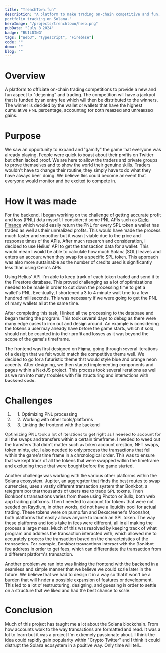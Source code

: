 ```yaml
---
title: "TrenchTown.fun"
description: "A platform to make trading on-chain competitive and fun. Pivoted to 
portfolio tracking on Solana."
heroImage: "/projects/trenchtown/hero.png"
pubDate: "July 8 2024"
badge: "BUILDING"
tags: ["Web3", "Typescript", "Firebase"]
code: ""
demo: ""
blog: ""
---
```

# Overview #
A platform to officiate on-chain trading competitions to provide a new and fun aspect to "degening" and trading. The competition will have a jackpot that is funded by an entry fee which will then be distributed to the winners. The winner is decided by the wallet or wallets that have the highest cumulative PNL percentage, accounting for both realized and unrealized gains. 

# Purpose #
We saw an opportunity to expand and "gamify" the game that everyone was already playing. People were quick to boast about their profits on Twitter but often lacked proof. We are here to allow the traders and private groups to prove themselves and to show the world their genuine skills. Traders wouldn't have to change their routine, they simply have to do what they have always been doing. We believe this could become an event that everyone would monitor and be excited to compete in. 

# How it was made #
For the backend, I began working on the challenge of getting accurate profit and loss (PNL) data myself. I considered some PNL APIs such as <a target="_blank" href="https://api-info.cielo.finance/">Cielo Finance</a> which would easily return the PNL for every SPL token a wallet has traded as well as their unrealized profits. This would have made the process much faster and smoother but it wasn't viable due to the price and response times of the APIs. After much research and consideration, I decided to use Helius' API to get the transaction data for a wallet. This would mean I would be able to calculate how much Solana (SOL) leaves and enters an account when they swap for a specific SPL token. This approach was also more sustainable as the number of credits used is significantly less than using Cielo's APIs. 

Using Helius' API, I'm able to keep track of each token traded and send it to the Firestore database. This proved challenging as a lot of optimizations needed to be made in order to cut down the processing time to get a wallet's PNL. Eventually, I shortened a 3 to 4 minute wait time to a few hundred milliseconds. This was necessary if we were going to get the PNL of many wallets all at the same time. 

After completing this task, I linked all the processing to the database and began testing the program. This took several days to debug as there were many edge cases to iron out and design around. An example is considering the tokens a user may already have before the game starts, which if sold, should not be counted into their profit and losses as it was beyond the scope of the game's timeframe. 

The frontend was first designed on Figma, going through several iterations of a design that we felt would match the competitive theme well. We decided to go for a futuristic theme that would style blue and orange neon accents. After designing, we then started implementing components and pages within a NextJS project. This process took several iterations as well as we ran into many troubles with file structuring and interactions with backend code.

# Challenges #
1. &nbsp;&nbsp;&nbsp;&nbsp;1\. Optimizing PNL processing
2. &nbsp;&nbsp;&nbsp;&nbsp;2\. Working with other tools/platforms
3. &nbsp;&nbsp;&nbsp;&nbsp;3\. Linking the frontend with the backend

Optimizing PNL took a lot of iterations to get right as I needed to account for all the swaps and transfers within a certain timeframe. I needed to weed out the transfers that didn't matter such as token account creation, NFT swaps, token mints, etc. I also needed to only process the transactions that fell within the game's time frame in a chronological order. This was to ensure that we kept track of all the tokens that were swapped within the timeframe and excluding those that were bought before the game started. 

Another challenge was working with the various other platforms within the Solana ecosystem. Jupiter, an aggregator that finds the best routes to swap currencies, uses a vastly different transaction system than Bonkbot, a telegram bot that thousands of users use to trade SPL tokens. Then Bonkbot's transactions varies from those using Photon or Bullx, both web app trading platforms. Then I needed to account for tokens that were not seeded on Raydium, in other words, did not have a liquidity pool for actual trading. These tokens were on pump.fun and Dexscreener's Moonshot, both platforms that easily allows anyone to launch an SPL token. The way these platforms and tools take in fees were different, all in all making the process a large mess. Much of this was resolved by keeping track of what program and address the transaction interacted with, which allowed me to accurately process the transaction based on the characteristics of the transaction. For example, Bonkbot transactions interact with the Bonkbot fee address in order to get fees, which can differentiate the transaction from a different platform's transaction.

Another problem we ran into was linking the frontend with the backend in a seamless and simple manner that we believe we could scale later in the future. We believe that we had to design it in a way so that it won't be a burden that will hinder a possible expansion of features or development. This led to a lot of restructuring, designing, and guessing in order to settle on a structure that we liked and had the best chance to scale.

# Conclusion #
Much of this project has taught me a lot about the Solana blockchain. From how accounts work to the way transactions are formatted and read. It was a lot to learn but it was a project I'm extremely passionate about. I think the idea could rapidly gain popularity within "Crypto Twitter" and I think it could distrupt the Solana ecosystem in a positive way. Only time will tell...